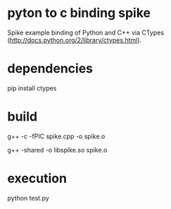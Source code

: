 pyton to c binding spike
===============

Spike example binding of Python and C++ via CTypes (http://docs.python.org/2/library/ctypes.html).

dependencies
===============

pip install ctypes

build
===============

g++ -c -fPIC spike.cpp -o spike.o

g++ -shared -o libspike.so spike.o

execution
===============

python test.py
